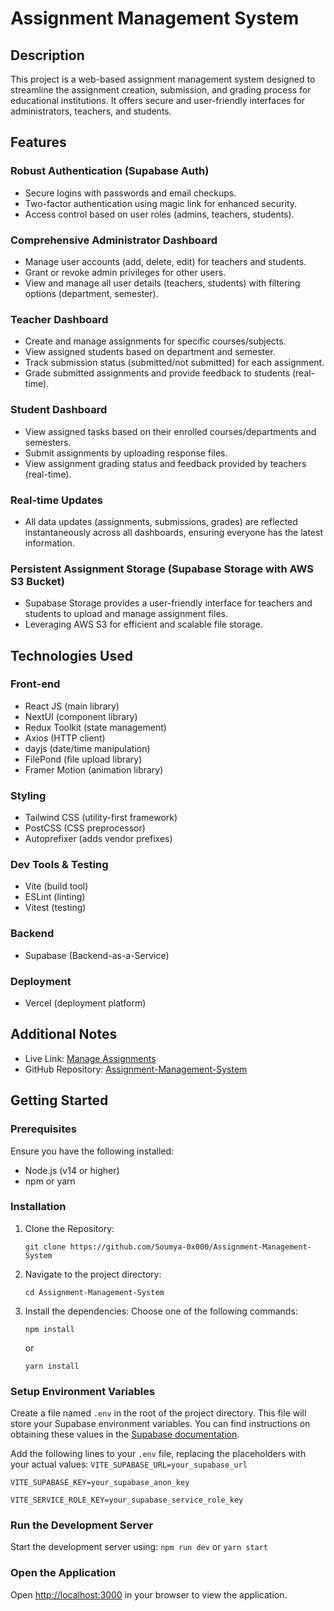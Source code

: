 # Assignment Management System

## Description

This project is a web-based assignment management system designed to streamline the assignment creation, submission, and grading process for educational institutions. It offers secure and user-friendly interfaces for administrators, teachers, and students.

## Features

### Robust Authentication (Supabase Auth)

- Secure logins with passwords and email checkups.
- Two-factor authentication using magic link for enhanced security.
- Access control based on user roles (admins, teachers, students).

### Comprehensive Administrator Dashboard

- Manage user accounts (add, delete, edit) for teachers and students.
- Grant or revoke admin privileges for other users.
- View and manage all user details (teachers, students) with filtering options (department, semester).

### Teacher Dashboard

- Create and manage assignments for specific courses/subjects.
- View assigned students based on department and semester.
- Track submission status (submitted/not submitted) for each assignment.
- Grade submitted assignments and provide feedback to students (real-time).

### Student Dashboard

- View assigned tasks based on their enrolled courses/departments and semesters.
- Submit assignments by uploading response files.
- View assignment grading status and feedback provided by teachers (real-time).

### Real-time Updates

- All data updates (assignments, submissions, grades) are reflected instantaneously across all dashboards, ensuring everyone has the latest information.

### Persistent Assignment Storage (Supabase Storage with AWS S3 Bucket)

- Supabase Storage provides a user-friendly interface for teachers and students to upload and manage assignment files.
- Leveraging AWS S3 for efficient and scalable file storage.

## Technologies Used

### Front-end

- React JS (main library)
- NextUI (component library)
- Redux Toolkit (state management)
- Axios (HTTP client)
- dayjs (date/time manipulation)
- FilePond (file upload library)
- Framer Motion (animation library)

### Styling

- Tailwind CSS (utility-first framework)
- PostCSS (CSS preprocessor)
- Autoprefixer (adds vendor prefixes)

### Dev Tools & Testing

- Vite (build tool)
- ESLint (linting)
- Vitest (testing)

### Backend

- Supabase (Backend-as-a-Service)

### Deployment

- Vercel (deployment platform)

## Additional Notes

- Live Link: [Manage Assignments](https://assignment-management-system-nine.vercel.app/)
- GitHub Repository: [Assignment-Management-System](https://github.com/Soumya-0x000/Assignment-Management-System)

## Getting Started

### Prerequisites

Ensure you have the following installed:

- Node.js (v14 or higher)
- npm or yarn


### Installation

1. Clone the Repository:

   ```
   git clone https://github.com/Soumya-0x000/Assignment-Management-System
   ```
2. Navigate to the project directory:

   ```
   cd Assignment-Management-System
   ```
3. Install the dependencies:
   Choose one of the following commands:

   ```
   npm install
   ```

   or

   ```
   yarn install
   ```

### Setup Environment Variables

Create a file named `.env` in the root of the project directory. This file will store your Supabase environment variables. You can find instructions on obtaining these values in the [Supabase documentation](https://supabase.com/docs/guides/getting-started).

Add the following lines to your `.env` file, replacing the placeholders with your actual values:
``VITE_SUPABASE_URL=your_supabase_url``

``VITE_SUPABASE_KEY=your_supabase_anon_key``

``VITE_SERVICE_ROLE_KEY=your_supabase_service_role_key``

### Run the Development Server

Start the development server using:
    ``npm run dev``
    or
    ``yarn start``

### Open the Application

Open [http://localhost:3000](http://localhost:3000) in your browser to view the application.
